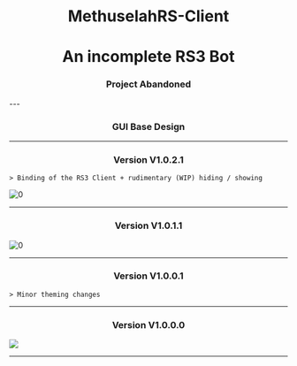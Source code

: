 <h1 align="center">MethuselahRS-Client</h1>
<h1 align="center">An incomplete RS3 Bot</h1>
<h3 align="center">Project Abandoned</h3>
---

<h3 align="center">GUI Base Design</h3>

---

<h3 align="center">Version V1.0.2.1</h3>

	> Binding of the RS3 Client + rudimentary (WIP) hiding / showing

![0](https://i.imgur.com/BlT9wCm.gif)

---

<h3 align="center">Version V1.0.1.1</h3>

![0](https://i.imgur.com/n24Jb3F.gif)

---

<h3 align="center">Version V1.0.0.1</h3>
	
	> Minor theming changes
 
---

<h3 align="center">Version V1.0.0.0</h3>

![](https://i.imgur.com/C3fQeVZ.gif)

---
